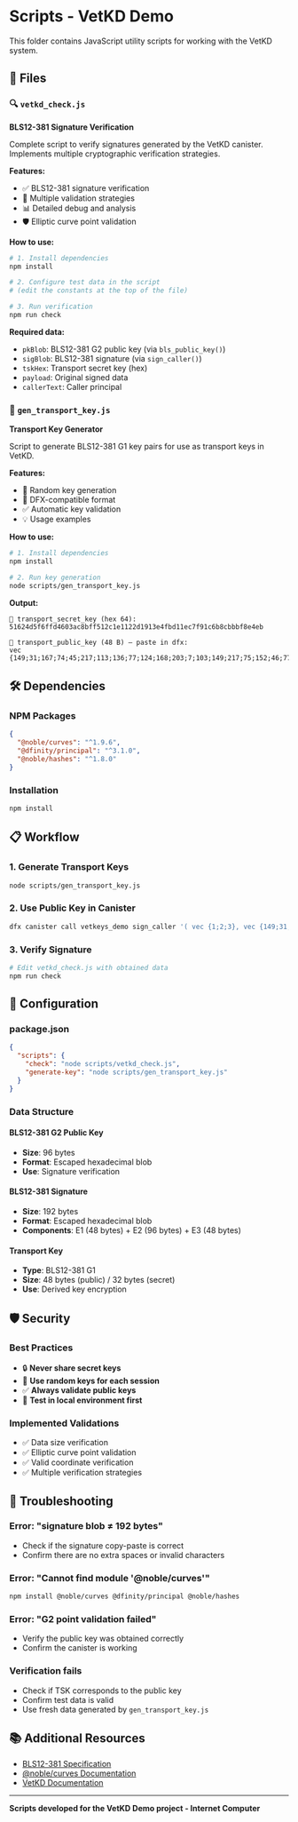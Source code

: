 # Scripts - VetKD Demo

This folder contains JavaScript utility scripts for working with the VetKD system.

## 📁 Files

### 🔍 `vetkd_check.js`
**BLS12-381 Signature Verification**

Complete script to verify signatures generated by the VetKD canister. Implements multiple cryptographic verification strategies.

**Features:**
- ✅ BLS12-381 signature verification
- 🔐 Multiple validation strategies
- 📊 Detailed debug and analysis
- 🛡️ Elliptic curve point validation

**How to use:**
```bash
# 1. Install dependencies
npm install

# 2. Configure test data in the script
# (edit the constants at the top of the file)

# 3. Run verification
npm run check
```

**Required data:**
- `pkBlob`: BLS12-381 G2 public key (via `bls_public_key()`)
- `sigBlob`: BLS12-381 signature (via `sign_caller()`)
- `tskHex`: Transport secret key (hex)
- `payload`: Original signed data
- `callerText`: Caller principal

### 🔑 `gen_transport_key.js`
**Transport Key Generator**

Script to generate BLS12-381 G1 key pairs for use as transport keys in VetKD.

**Features:**
- 🔑 Random key generation
- 📢 DFX-compatible format
- ✅ Automatic key validation
- 💡 Usage examples

**How to use:**
```bash
# 1. Install dependencies
npm install

# 2. Run key generation
node scripts/gen_transport_key.js
```

**Output:**
```
🔑 transport_secret_key (hex 64):
51624d5f6ffd4603ac8bff512c1e1122d1913e4fbd11ec7f91c6b8cbbbf8e4eb

📢 transport_public_key (48 B) – paste in dfx:
vec {149;31;167;74;45;217;113;136;77;124;168;203;7;103;149;217;75;152;46;77;238;23;66;51;63;125;122;212;211;7;206;93;14;247;83;94;59;22;21;98;88;199;157;214;6;241;31;114}
```

## 🛠️ Dependencies

### NPM Packages
```json
{
  "@noble/curves": "^1.9.6",
  "@dfinity/principal": "^3.1.0",
  "@noble/hashes": "^1.8.0"
}
```

### Installation
```bash
npm install
```

## 📋 Workflow

### 1. Generate Transport Keys
```bash
node scripts/gen_transport_key.js
```

### 2. Use Public Key in Canister
```bash
dfx canister call vetkeys_demo sign_caller '( vec {1;2;3}, vec {149;31;167;74;...} )'
```

### 3. Verify Signature
```bash
# Edit vetkd_check.js with obtained data
npm run check
```

## 🔧 Configuration

### package.json
```json
{
  "scripts": {
    "check": "node scripts/vetkd_check.js",
    "generate-key": "node scripts/gen_transport_key.js"
  }
}
```

### Data Structure

#### BLS12-381 G2 Public Key
- **Size**: 96 bytes
- **Format**: Escaped hexadecimal blob
- **Use**: Signature verification

#### BLS12-381 Signature
- **Size**: 192 bytes
- **Format**: Escaped hexadecimal blob
- **Components**: E1 (48 bytes) + E2 (96 bytes) + E3 (48 bytes)

#### Transport Key
- **Type**: BLS12-381 G1
- **Size**: 48 bytes (public) / 32 bytes (secret)
- **Use**: Derived key encryption

## 🛡️ Security

### Best Practices
- 🔒 **Never share secret keys**
- 🔐 **Use random keys for each session**
- ✅ **Always validate public keys**
- 🧪 **Test in local environment first**

### Implemented Validations
- ✅ Data size verification
- ✅ Elliptic curve point validation
- ✅ Valid coordinate verification
- ✅ Multiple verification strategies

## 🐛 Troubleshooting

### Error: "signature blob ≠ 192 bytes"
- Check if the signature copy-paste is correct
- Confirm there are no extra spaces or invalid characters

### Error: "Cannot find module '@noble/curves'"
```bash
npm install @noble/curves @dfinity/principal @noble/hashes
```

### Error: "G2 point validation failed"
- Verify the public key was obtained correctly
- Confirm the canister is working

### Verification fails
- Check if TSK corresponds to the public key
- Confirm test data is valid
- Use fresh data generated by `gen_transport_key.js`

## 📚 Additional Resources

- [BLS12-381 Specification](https://tools.ietf.org/html/draft-irtf-cfrg-bls-signature-04)
- [@noble/curves Documentation](https://github.com/paulmillr/noble-curves)
- [VetKD Documentation](https://internetcomputer.org/docs/current/developer-docs/integrations/vetkd/)

---

**Scripts developed for the VetKD Demo project - Internet Computer** 